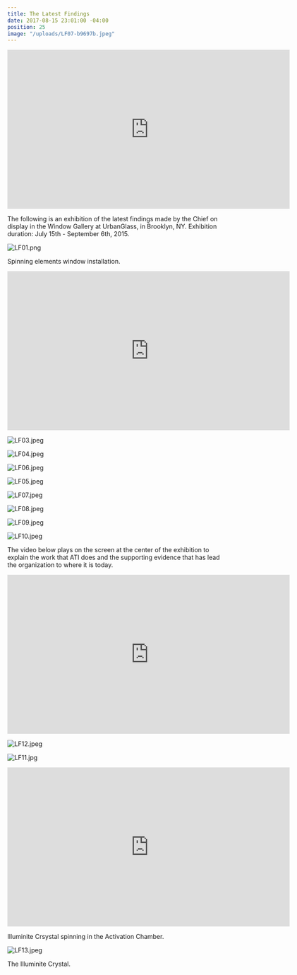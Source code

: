 ```yaml
---
title: The Latest Findings
date: 2017-08-15 23:01:00 -04:00
position: 25
image: "/uploads/LF07-b9697b.jpeg"
---
```


<iframe src="https://player.vimeo.com/video/140801737" width="640" height="360" frameborder="0" webkitallowfullscreen mozallowfullscreen allowfullscreen></iframe>

The following is an exhibition of the latest findings made by the Chief on display in the Window Gallery at UrbanGlass, in Brooklyn, NY. Exhibition duration: July 15th - September 6th, 2015. 

![LF01.png](/uploads/LF01.png)

Spinning elements window installation.

<iframe src="https://player.vimeo.com/video/140802013" width="640" height="360" frameborder="0" webkitallowfullscreen mozallowfullscreen allowfullscreen></iframe>

![LF03.jpeg](/uploads/LF03.jpeg)

![LF04.jpeg](/uploads/LF04.jpeg)

![LF06.jpeg](/uploads/LF06.jpeg)

![LF05.jpeg](/uploads/LF05.jpeg)

![LF07.jpeg](/uploads/LF07.jpeg)

![LF08.jpeg](/uploads/LF08.jpeg)

![LF09.jpeg](/uploads/LF09.jpeg)

![LF10.jpeg](/uploads/LF10.jpeg)

The video below plays on the screen at the center of the exhibition to explain the work that ATI does and the supporting evidence that has lead the organization to where it is today.

<iframe src="https://player.vimeo.com/video/140800806" width="640" height="360" frameborder="0" webkitallowfullscreen mozallowfullscreen allowfullscreen></iframe>

![LF12.jpeg](/uploads/LF12.jpeg)

![LF11.jpg](/uploads/LF11.jpg)

<iframe src="https://player.vimeo.com/video/140801882" width="640" height="360" frameborder="0" webkitallowfullscreen mozallowfullscreen allowfullscreen></iframe>

Illuminite Crsystal spinning in the Activation Chamber.

![LF13.jpeg](/uploads/LF13.jpeg)

The Illuminite Crystal.